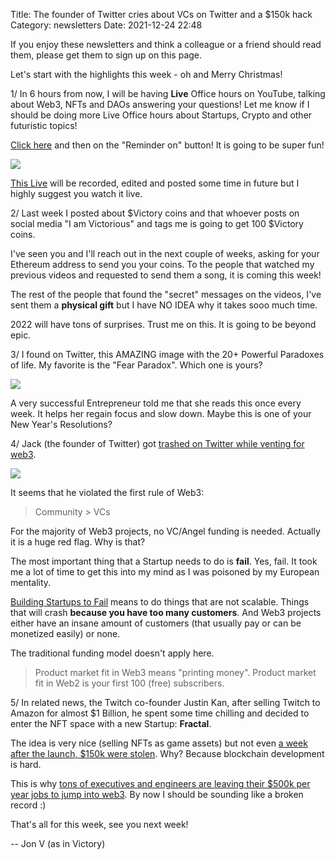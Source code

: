 Title: The founder of Twitter cries about VCs on Twitter and a $150k hack
Category: newsletters 
Date: 2021-12-24 22:48

If you enjoy these newsletters and think a colleague or a friend should read them, please get them to sign up on this page. 

Let's start with the highlights this week - oh and Merry Christmas!

1/ In 6 hours from now, I will be having **Live** Office hours on YouTube, talking about Web3, NFTs and DAOs answering your questions! Let me know if I should be doing more Live Office hours about Startups, Crypto and other futuristic topics!



[Click here](https://sendfox.com/trk/click/o65qjvn4/vqdj8d) and then on the "Reminder on" button! It is going to be super fun!



![](https://ci5.googleusercontent.com/proxy/u8CGr5rbrnun2QEHkhlKAOl6vQDdZKIK4A4ijAaKgDZdZcIQblz8969DpRnoBzhhuMJobqRafoyD7E2X_nZ3R_QMOeglzzZFVbCi9OOnfdsGzB7THDeVmgKrEtQN6_0xkM0Ofg=s0-d-e1-ft#https://sendfoxprod.b-cdn.net/media/nMnAXvT59JImmAb4xX7C1Pm5eQ6Su0Sv80r2qyQn16325)



[This Live](https://sendfox.com/trk/click/o65qjvn4/vqdj8d) will be recorded, edited and posted some time in future but I highly suggest you watch it live.



2/ Last week I posted about $Victory coins and that whoever posts on social media "I am Victorious" and tags me is going to get 100 $Victory coins.



I've seen you and I'll reach out in the next couple of weeks, asking for your Ethereum address to send you your coins. To the people that watched my previous videos and requested to send them a song, it is coming this week!



The rest of the people that found the "secret" messages on the videos, I've sent them a **physical gift** but I have NO IDEA why it takes sooo much time.



2022 will have tons of surprises. Trust me on this. It is going to be beyond epic.



3/ I found on Twitter, this AMAZING image with the 20+ Powerful Paradoxes of life. My favorite is the "Fear Paradox". Which one is yours?



![](https://ci4.googleusercontent.com/proxy/PKnb89o5FDQtZeQlapf350_JcR0B4cUiby-tjYrjbndvOpNH9FdTnsOzblm6IungdtpkCu6acW9Yjz7MboVffrsaBEKgruwouKg95jnR1cbKZE8GuOSBUXmYxaV9SAC4Zf0Tkw=s0-d-e1-ft#https://sendfoxprod.b-cdn.net/media/55FXEIhZcJbSRt5ZicFvxhsbrOZXg58xZlveib0T16325)



A very successful Entrepreneur told me that she reads this once every week. It helps her regain focus and slow down. Maybe this is one of your New Year's Resolutions?



4/ Jack (the founder of Twitter) got [trashed on Twitter while venting for web3](https://sendfox.com/trk/click/o65qjvn4/xzdqrp).

![](https://ci4.googleusercontent.com/proxy/YN1C_Ok7AcGiYbrA9RNH7j6i8t7AEorWimblER14HDG0mFT8boYon3KEOCUN2DUs06NkiK_CGWrMnWAum-Q6qzq2ukFypiI32qq8NslUURyUNRjw4v8BXaZa5yo-EpopEkNPww=s0-d-e1-ft#https://sendfoxprod.b-cdn.net/media/XGzT0O3ZocX6IaGYkhix3tIwcEkYWdFGhKsQ0SiD16325)



It seems that he violated the first rule of Web3:



> Community > VCs


For the majority of Web3 projects, no VC/Angel funding is needed. Actually it is a huge red flag. Why is that?



The most important thing that a Startup needs to do is **fail**. Yes, fail. It took me a lot of time to get this into my mind as I was poisoned by my European mentality.



[Building Startups to Fail](https://sendfox.com/trk/click/o65qjvn4/llq5n6) means to do things that are not scalable. Things that will crash **because you have too many customers**. And Web3 projects either have an insane amount of customers (that usually pay or can be monetized easily) or none.



The traditional funding model doesn't apply here.



> Product market fit in Web3 means "printing money". Product market fit in Web2 is your first 100 (free) subscribers.


5/ In related news, the Twitch co-founder Justin Kan, after selling Twitch to Amazon for almost $1 Billion, he spent some time chilling and decided to enter the NFT space with a new Startup: **Fractal**.



The idea is very nice (selling NFTs as game assets) but not even [a week after the launch, $150k were stolen](https://sendfox.com/trk/click/o65qjvn4/54zgyl). Why? Because blockchain development is hard.



This is why [tons of executives and engineers are leaving their $500k per year jobs to jump into web3](https://sendfox.com/trk/click/o65qjvn4/gvkznx). By now I should be sounding like a broken record :)



That's all for this week, see you next week!


-- Jon V (as in Victory)
